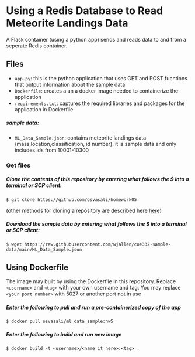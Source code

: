 # Using a Redis Database to Read Meteorite Landings Data

A Flask container (using a python app) sends and reads data to and from a seperate Redis container.  

## Files
- ```app.py```: this is the python application that uses GET and POST fucntions that output information about the sample data 
- ```Dockerfile```: creates a an a docker image needed to containerize the application
- ```requirements.txt```: captures the required libraries and packages for the application in Dockerfile
##### sample data:
- ```ML_Data_Sample.json```: contains meteorite landings data (mass,location,classification, id number). it is sample data and only includes ids from 10001-10300 

### Get files

##### Clone the contents of this repository by entering what follows the $ into a terminal or SCP client:

```
$ git clone https://github.com/osvasali/homework05
```

(other methods for cloning a repository are described here [here](https://docs.github.com/en/repositories/creating-and-managing-repositories/cloning-a-repository))

##### Download the sample data by entering what follows the $ into a terminal or SCP client:

```
$ wget https://raw.githubusercontent.com/wjallen/coe332-sample-data/main/ML_Data_Sample.json
```

## Using Dockerfile

The image may built by using the Dockerfile in this repository.
Replace `<username>` and `<tag>` with your own username and tag.
You may replace `<your port number>` with 5027 or another port not in use

##### Enter the following to pull and run a pre-containerized copy of the app

```
$ docker pull osvasali/ml_data_sample:hw5
```
#####  Enter the following to build and run new image

```
$ docker build -t <username>/<name it here>:<tag> .
```
